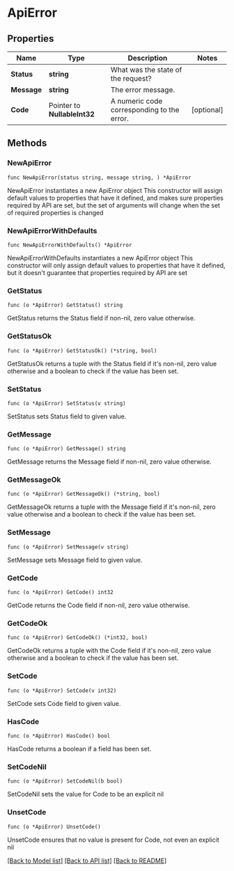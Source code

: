 # ApiError

## Properties

Name | Type | Description | Notes
------------ | ------------- | ------------- | -------------
**Status** | **string** | What was the state of the request? | 
**Message** | **string** | The error message. | 
**Code** | Pointer to **NullableInt32** | A numeric code corresponding to the error. | [optional] 

## Methods

### NewApiError

`func NewApiError(status string, message string, ) *ApiError`

NewApiError instantiates a new ApiError object
This constructor will assign default values to properties that have it defined,
and makes sure properties required by API are set, but the set of arguments
will change when the set of required properties is changed

### NewApiErrorWithDefaults

`func NewApiErrorWithDefaults() *ApiError`

NewApiErrorWithDefaults instantiates a new ApiError object
This constructor will only assign default values to properties that have it defined,
but it doesn't guarantee that properties required by API are set

### GetStatus

`func (o *ApiError) GetStatus() string`

GetStatus returns the Status field if non-nil, zero value otherwise.

### GetStatusOk

`func (o *ApiError) GetStatusOk() (*string, bool)`

GetStatusOk returns a tuple with the Status field if it's non-nil, zero value otherwise
and a boolean to check if the value has been set.

### SetStatus

`func (o *ApiError) SetStatus(v string)`

SetStatus sets Status field to given value.


### GetMessage

`func (o *ApiError) GetMessage() string`

GetMessage returns the Message field if non-nil, zero value otherwise.

### GetMessageOk

`func (o *ApiError) GetMessageOk() (*string, bool)`

GetMessageOk returns a tuple with the Message field if it's non-nil, zero value otherwise
and a boolean to check if the value has been set.

### SetMessage

`func (o *ApiError) SetMessage(v string)`

SetMessage sets Message field to given value.


### GetCode

`func (o *ApiError) GetCode() int32`

GetCode returns the Code field if non-nil, zero value otherwise.

### GetCodeOk

`func (o *ApiError) GetCodeOk() (*int32, bool)`

GetCodeOk returns a tuple with the Code field if it's non-nil, zero value otherwise
and a boolean to check if the value has been set.

### SetCode

`func (o *ApiError) SetCode(v int32)`

SetCode sets Code field to given value.

### HasCode

`func (o *ApiError) HasCode() bool`

HasCode returns a boolean if a field has been set.

### SetCodeNil

`func (o *ApiError) SetCodeNil(b bool)`

 SetCodeNil sets the value for Code to be an explicit nil

### UnsetCode
`func (o *ApiError) UnsetCode()`

UnsetCode ensures that no value is present for Code, not even an explicit nil

[[Back to Model list]](../README.md#documentation-for-models) [[Back to API list]](../README.md#documentation-for-api-endpoints) [[Back to README]](../README.md)


